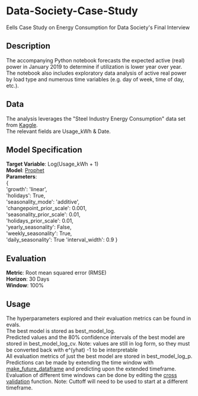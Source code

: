 # Data-Society-Case-Study
Eells Case Study on Energy Consumption for Data Society's Final Interview 

## Description
The accompanying Python notebook forecasts the expected active (real) power in January 2019 to determine if utilization is lower year over year.  
The notebook also includes exploratory data analysis of active real power by load type and numerous time variables (e.g. day of week, time of day, etc.).  

## Data
The analysis leverages the "Steel Industry Energy Consumption" data set from [Kaggle](https://www.kaggle.com/datasets/csafrit2/steel-industry-energy-consumption/data).  
The relevant fields are Usage_kWh & Date.  

## Model Specification
**Target Variable**: Log(Usage_kWh + 1)  
**Model**: [Prophet](https://facebook.github.io/prophet/)  
**Parameters**:   
    {  
    'growth': 'linear',  
    'holidays': True,  
    'seasonality_mode': 'additive',  
    'changepoint_prior_scale': 0.001,  
    'seasonality_prior_scale': 0.01,  
    'holidays_prior_scale': 0.01,  
    'yearly_seasonality': False,  
    'weekly_seasonality': True,  
    'daily_seasonality': True 
    'interval_width': 0.9 
    }  

## Evaluation
**Metric**: Root mean squared error (RMSE)  
**Horizon**: 30 Days  
**Window**: 100%  

## Usage
The hyperparameters explored and their evaluation metrics can be found in evals.    
The best model is stored as best_model_log.  
Predicted values and the 80% confidence intervals of the best model are stored in best_model_log_cv. Note: values are still in log form, so they must be converted back with e^(yhat) -1 to be interpretable  
All evaluation metrics of just the best model are stored in best_model_log_p.  
Predictions can be made by extending the time window with [make_future_dataframe](https://rdrr.io/cran/prophet/man/make_future_dataframe.html) and predicting upon the extended timeframe.  
Evaluation of different time windows can be done by editing the [cross validation](https://facebook.github.io/prophet/docs/diagnostics.html) function. Note: Cuttoff will need to be used to start at a different timeframe.

